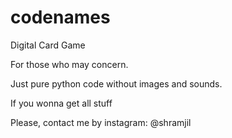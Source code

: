 # codenames
Digital Card Game

For those who may concern.

Just pure python code without images and sounds.

If you wonna get all stuff 

Please, contact me by instagram: @shramjil
